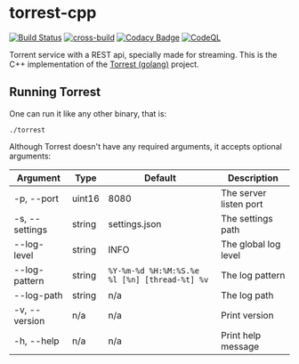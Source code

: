 # torrest-cpp

[![Build Status](https://github.com/i96751414/torrest-cpp/actions/workflows/build.yml/badge.svg)](https://github.com/i96751414/torrest-cpp/actions/workflows/build.yml)
[![cross-build](https://github.com/i96751414/torrest-cpp/actions/workflows/cross-compilers.yml/badge.svg)](https://github.com/i96751414/torrest-cpp/actions/workflows/cross-compilers.yml)
[![Codacy Badge](https://app.codacy.com/project/badge/Grade/f16ca71d4f034660ac593fafce2479b7)](https://www.codacy.com/gh/i96751414/torrest-cpp/dashboard?utm_source=github.com&amp;utm_medium=referral&amp;utm_content=i96751414/torrest-cpp&amp;utm_campaign=Badge_Grade)
[![CodeQL](https://github.com/i96751414/torrest-cpp/actions/workflows/codeql.yml/badge.svg)](https://github.com/i96751414/torrest-cpp/actions/workflows/codeql.yml)

Torrent service with a REST api, specially made for streaming. This is the C++ implementation of the
[Torrest (golang)](https://github.com/i96751414/torrest) project.

## Running Torrest

One can run it like any other binary, that is:

```shell
./torrest
```

Although Torrest doesn't have any required arguments, it accepts optional arguments:

| Argument       | Type   | Default                                       | Description            |
|----------------|--------|-----------------------------------------------|------------------------|
| -p, --port     | uint16 | 8080                                          | The server listen port |
| -s, --settings | string | settings.json                                 | The settings path      |
| --log-level    | string | INFO                                          | The global log level   |
| --log-pattern  | string | `%Y-%m-%d %H:%M:%S.%e %l [%n] [thread-%t] %v` | The log pattern        |
| --log-path     | string | n/a                                           | The log path           |
| -v, --version  | n/a    | n/a                                           | Print version          |
| -h, --help     | n/a    | n/a                                           | Print help message     |
